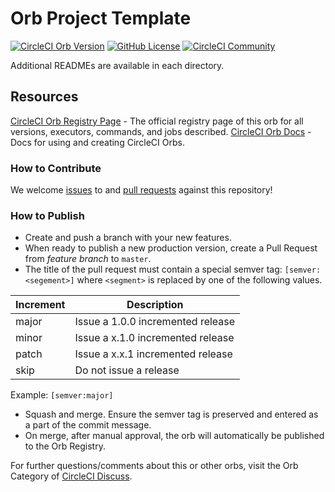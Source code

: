 # Orb Project Template

[![CircleCI Orb Version](https://img.shields.io/badge/endpoint.svg?url=https://badges.circleci.io/orb/vst/vst-native-orb)](https://circleci.com/orbs/registry/orb/vst/vst-native-orb) [![GitHub License](https://img.shields.io/badge/license-MIT-lightgrey.svg)](https://raw.githubusercontent.com/VernierST//master/LICENSE) [![CircleCI Community](https://img.shields.io/badge/community-CircleCI%20Discuss-343434.svg)](https://discuss.circleci.com/c/ecosystem/orbs)


Additional READMEs are available in each directory.


## Resources

[CircleCI Orb Registry Page](https://circleci.com/orbs/registry/orb/vst/) - The official registry page of this orb for all versions, executors, commands, and jobs described.
[CircleCI Orb Docs](https://circleci.com/docs/2.0/orb-intro/#section=configuration) - Docs for using and creating CircleCI Orbs.

### How to Contribute

We welcome [issues](https://github.com/VernierST/vst-native-orb/issues) to and [pull requests](https://github.com/VernierST/vst-native-orb/pulls) against this repository!

### How to Publish
* Create and push a branch with your new features.
* When ready to publish a new production version, create a Pull Request from _feature branch_ to `master`.
* The title of the pull request must contain a special semver tag: `[semver:<segement>]` where `<segment>` is replaced by one of the following values.

| Increment | Description|
| ----------| -----------|
| major     | Issue a 1.0.0 incremented release|
| minor     | Issue a x.1.0 incremented release|
| patch     | Issue a x.x.1 incremented release|
| skip      | Do not issue a release|

Example: `[semver:major]`

* Squash and merge. Ensure the semver tag is preserved and entered as a part of the commit message.
* On merge, after manual approval, the orb will automatically be published to the Orb Registry.


For further questions/comments about this or other orbs, visit the Orb Category of [CircleCI Discuss](https://discuss.circleci.com/c/orbs).

